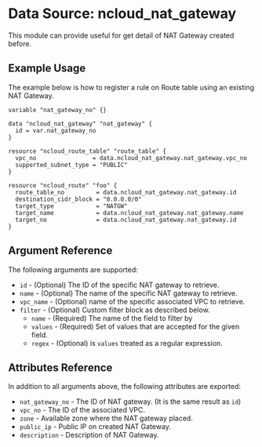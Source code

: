# Data Source: ncloud_nat_gateway

This module can provide useful for get detail of NAT Gateway created before.

## Example Usage

The example below is how to register a rule on Route table using an existing NAT Gateway.

```hcl
variable "nat_gateway_no" {}

data "ncloud_nat_gateway" "nat_gateway" {
  id = var.nat_gateway_no
}

resource "ncloud_route_table" "route_table" {
  vpc_no                = data.ncloud_nat_gateway.nat_gateway.vpc_no  
  supported_subnet_type = "PUBLIC"
}

resource "ncloud_route" "foo" {
  route_table_no         = data.ncloud_nat_gateway.nat_gateway.id
  destination_cidr_block = "0.0.0.0/0"
  target_type            = "NATGW"
  target_name            = data.ncloud_nat_gateway.nat_gateway.name
  target_no              = data.ncloud_nat_gateway.nat_gateway.id
}
```

## Argument Reference

The following arguments are supported:

* `id` - (Optional) The ID of the specific NAT gateway to retrieve.
* `name` - (Optional) The name of the specific NAT gateway to retrieve.
* `vpc_name` - (Optional) name of the specific associated VPC to retrieve.
* `filter` - (Optional) Custom filter block as described below.
  * `name` - (Required) The name of the field to filter by
  * `values` - (Required) Set of values that are accepted for the given field.
  * `regex` - (Optional) is `values` treated as a regular expression.
  
## Attributes Reference

In addition to all arguments above, the following attributes are exported:

* `nat_gateway_no` - The ID of NAT gateway. (It is the same result as `id`)
* `vpc_no` - The ID of the associated VPC.
* `zone` - Available zone where the NAT gateway placed.
* `public_ip` - Public IP on created NAT Gateway.
* `description` - Description of NAT Gateway.